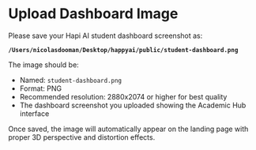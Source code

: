 # Upload Dashboard Image

Please save your Hapi AI student dashboard screenshot as:

**`/Users/nicolasdooman/Desktop/happyai/public/student-dashboard.png`**

The image should be:
- Named: `student-dashboard.png`
- Format: PNG
- Recommended resolution: 2880x2074 or higher for best quality
- The dashboard screenshot you uploaded showing the Academic Hub interface

Once saved, the image will automatically appear on the landing page with proper 3D perspective and distortion effects.

